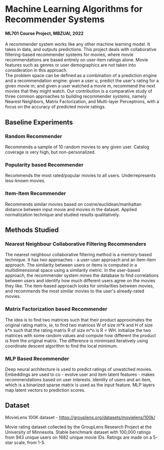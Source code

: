 # Machine Learning Algorithms for Recommender Systems
#### ML701 Course Project, MBZUAI, 2022

A recommender system works like any other machine learning model. It takes in data, and outputs predictions. This project deals with collaborative filtering-based recommender systems for movies, where movie recommendations are based entirely on user-item ratings alone. Movie features such as genres or user demographics are not taken into consideration in this approach.   
The problem space can be defined as a combination of a prediction engine and a recommendation engine: given a user u, predict the user's rating for a given movie m; and given a user watched a movie m, recommend the next movies that they might watch. Our contribution is a comparative study of three common approaches to building recommender systems, namely Nearest Neighbors, Matrix Factorization, and Multi-layer Perceptrons, with a focus on the accuracy of predicted movie ratings.

## Baseline Experiments

### Random Recommender
Recommends a sample of 10 random movies to any given user. Catalog coverage  is very high, but non-personalized.

### Popularity based Recommender
Recommends the most rated/popular movies to all users. Underrepresents less-known movies. 

### Item-Item Recommender
Recommends similar movies based on cosine/euclidean/manhattan distance between input movie and movies in the dataset. Applied normalization technique and studied results qualitatively.

## Methods Studied
### Nearest Neighbour Collaborative Filtering Recommenders
The nearest neighbour collaborative filtering method is a memory-based technique. It has two approaches - a user-user approach and an item-item approach. The similarity between users or items is computed in a multidimensional space using a similarity metric. 
In the user-based approach, the recommender system mines the database to find correlations between users and identify how much different users agree on the movies they like. 
The item-based approach looks for similarities between movies, and recommends the most similar movies to the user's already-rated movies. 

### Matrix Factorization based Recommender
The idea is to find two matrices such that their product approximates the original rating matrix, ie, to find two matrices W of size m\*k and H of size k\*n such that the rating matrix R of size m\*n is  R = WH. Initialize the two matrices with some random values and compute how different the product is from the original matrix. 
The difference is minimised iteratively using coordinate descent algorithm to find the local minimum. 

### MLP Based Recommender
Deep neural architecture is used to predict ratings of unwatched movies. Embeddings are used to co - evolve user and item latent features - makes recommendations based on user interests. Identity of users and an item, which is a  binarized sparse matrix is used as the input feature. MLP layers map latent vectors to prediction scores.

## Dataset
MovieLens 100K dataset - https://grouplens.org/datasets/movielens/100k/  

Movie rating dataset collected by the GroupLens Research Project at the University of Minnesota. Stable benchmark dataset with 100,000 ratings from 943 unique users on 1682 unique movie IDs. Ratings are made on a 5-star scale, from 1-5. 
